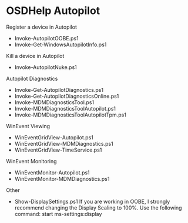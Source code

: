 # OSDHelp Autopilot

Register a device in Autopilot
- Invoke-AutopilotOOBE.ps1
- Invoke-Get-WindowsAutopilotInfo.ps1

Kill a device in Autopilot
- Invoke-AutopilotNuke.ps1

Autopilot Diagnostics
- Invoke-Get-AutopilotDiagnostics.ps1
- Invoke-Get-AutopilotDiagnosticsOnline.ps1
- Invoke-MDMDiagnosticsTool.ps1
- Invoke-MDMDiagnosticsToolAutopilot.ps1
- Invoke-MDMDiagnosticsToolAutopilotTpm.ps1

WinEvent Viewing
- WinEventGridView-Autopilot.ps1
- WinEventGridView-MDMDiagnostics.ps1
- WinEventGridView-TimeService.ps1

WinEvent Monitoring
- WinEventMonitor-Autopilot.ps1
- WinEventMonitor-MDMDiagnostics.ps1


Other
- Show-DisplaySettings.ps1
If you are working in OOBE, I strongly recommend changing the
Display Scaling to 100%.  Use the following command:
start ms-settings:display